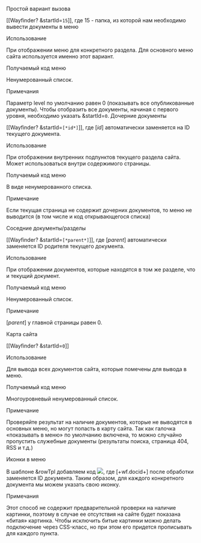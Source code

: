Простой вариант вызова

[[Wayfinder? &startId=`15`]], где 15 - папка, из которой нам необходимо вывести документы в меню

Использование

При отображении меню для конкретного раздела. Для основного меню сайта используется именно этот вариант.

Получаемый код меню

Ненумерованный список.

Примечания

Параметр level по умолчанию равен 0 (показывать все опубликованные документы).
Чтобы отобразить все документы, начиная с первого уровня, необходимо указать &startId=`0`.
Дочерние документы

[[Wayfinder? &startId=`[*id*]`]], где [*id*] автоматически заменяется на ID текущего документа.

Использование

При отображении внутренних подпунктов текущего раздела сайта. Может использоваться внутри содержимого страницы.

Получаемый код меню

В виде ненумерованного списка.

Примечание

Если текущая страница не содержит дочерних документов, то меню не выводится (в том числе и код открывающегося списка)

Соседние документы/разделы

[[Wayfinder? &startId=`[*parent*]`]], где [*parent*] автоматически заменяется ID родителя текущего документа.

Использование

При отображении документов, которые находятся в том же разделе, что и текущий документ.

Получаемый код меню

Ненумерованный список.

Примечание

[*parent*] у главной страницы равен 0.

Карта сайта

[[Wayfinder? &startId=`0`]]

Использование

Для вывода всех документов сайта, которые помечены для вывода в меню.

Получаемый код меню

Многоуровневый ненумерованный список.

Примечание

Проверяйте результат на наличие документов, которые не выводятся в основных меню, но могут попасть в карту сайта. Так как галочка «показывать в меню» по умолчанию включена, то можно случайно пропустить служебные документы (результаты поиска, страница 404, RSS и т.д.)

Иконки в меню

В шаблоне &rowTpl добавляем код <img src="/assets/images/pic/menu[+wf.docid+].gif">, где [+wf.docid+] после обработки заменяется ID документа. Таким образом, для каждого конкретного документа мы можем указать свою иконку.

Примечания

Этот способ не содержит предварительной проверки на наличие картинки, поэтому в случае ее отсутствия на сайте будет показана «битая» картинка.
Чтобы исключить битые картинки можно делать подключение через CSS-класс, но при этом его придется прописывать для каждого пункта.